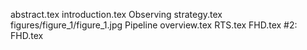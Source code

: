 abstract.tex
introduction.tex
Observing strategy.tex
figures/figure_1/figure_1.jpg
Pipeline overview.tex
RTS.tex
FHD.tex
#2: FHD.tex

